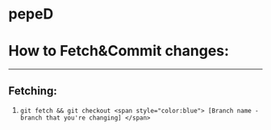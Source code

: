 # pepeD

# How to Fetch&Commit changes:
____________________________
## Fetching:

1. `git fetch && git checkout <span style="color:blue"> [Branch name - branch that you're changing] </span>`

